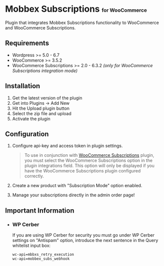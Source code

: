 # Mobbex Subscriptions <span style="font-size:16px;">for WooCommerce</span>
Plugin that integrates Mobbex Subscriptions functionality to WooCommerce and WooCommerce Subscriptions.
## Requirements
- Wordpress >= 5.0 - 6.7
- WooCommerce >= 3.5.2
- WooCommerce Subscriptions >= 2.0 - 6.3.2 *(only for WooCommerce Subscriptions integration mode)*
## Installation
1) Get the latest version of the plugin
2) Get into Plugins -> Add New
3) Hit the Upload plugin button
4) Select the zip file and upload
5) Activate the plugin
## Configuration
1) Configure api-key and access token in plugin settings.

    > To use in conjunction with [WooCommerce Subscriptions](https://woocommerce.com/es-es/products/woocommerce-subscriptions/) plugin, you must select the WooCommerce Subscriptions option in the plugin integrations field. This option will only be displayed if you have the WooCommerce Subscriptions plugin configured correctly.
2) Create a new product with "Subscription Mode" option enabled.
3) Manage your subscriptions directly in the admin order page!
## Important Information
 - ### WP Cerber
    If you are using WP Cerber for security you must go under WP Cerber settings on "Antispam" option, introduce the next sentence in the Query whitelist input box:

    ```
    wc-api=mbbxs_retry_execution
    wc-api=mobbex_subs_webhook
    ```
